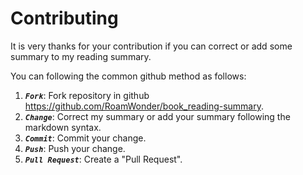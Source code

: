 # Contributing
It is very thanks for your contribution if you can correct or add some summary to my reading summary.

You can following the common github method as follows:

1. **_`Fork`_**: Fork repository in github <https://github.com/RoamWonder/book_reading-summary>.
2. **_`Change`_**: Correct my summary or add your summary following the markdown syntax.
3. **_`Commit`_**: Commit your change.
4. **_`Push`_**: Push your change.
5. **_`Pull Request`_**: Create a "Pull Request".
